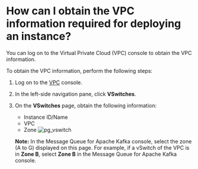 # How can I obtain the VPC information required for deploying an instance?

You can log on to the Virtual Private Cloud \(VPC\) console to obtain the VPC information.

To obtain the VPC information, perform the following steps:

1.  Log on to the [VPC](https://vpcnext.console.aliyun.com/) console.
2.  In the left-side navigation pane, click **VSwitches**.
3.  On the **VSwitches** page, obtain the following information:

    -   Instance ID/Name
    -   VPC
    -   Zone
    ![pg_vswitch](https://static-aliyun-doc.oss-accelerate.aliyuncs.com/assets/img/en-US/8933334261/p53115.png)

    **Note:** In the Message Queue for Apache Kafka console, select the zone \(A to G\) displayed on this page. For example, if a vSwitch of the VPC is in **Zone B**, select **Zone B** in the Message Queue for Apache Kafka console.


